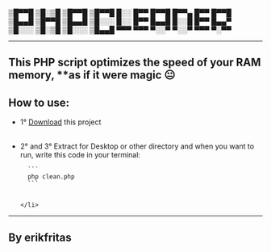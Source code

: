 <p>
▒█▀▀█ ▒█░▒█ ▒█▀▀█ ▒█▀▀█ █░░ █▀▀ █▀▀█ █▀▀▄ █▀▀ █▀▀█ <br>
▒█▄▄█ ▒█▀▀█ ▒█▄▄█ ▒█░░░ █░░ █▀▀ █▄▄█ █░░█ █▀▀ █▄▄▀ <br>
▒█░░░ ▒█░▒█ ▒█░░░ ▒█▄▄█ ▀▀▀ ▀▀▀ ▀░░▀ ▀░░▀ ▀▀▀ ▀░▀▀ <br>
</p>
  
<hr>

## This PHP script optimizes the speed of your RAM memory, **as if it were magic 😐

<main>
  <h2>How to use:</h2>
  <ul>
    <li>1° <a href="https://github.com/erikfritas/PHPCleaner/archive/refs/heads/main.zip" target="_blank">Download</a> this project</li>
    <br>
    <li>
      <p>2° and 3° Extract for Desktop or other directory and when you want to run, write this code in your terminal:</p>

      ```
      php clean.php
      ```
      
    
    </li>
  </ul>

</main>

<hr>

<footer>
  <h2>By erikfritas</h2>
</footer>
